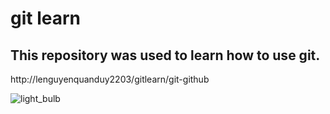 # git learn

## This repository was used to learn how to use git.

http://lenguyenquanduy2203/gitlearn/git-github

![light_bulb](https://github.com/user-attachments/assets/8202af3c-ab72-4d85-a151-c2ac8951e880)
